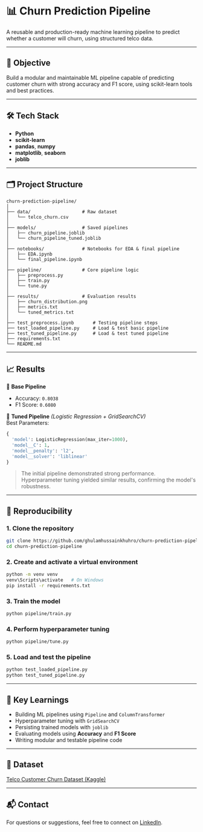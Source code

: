 # 📊 Churn Prediction Pipeline

A reusable and production-ready machine learning pipeline to predict whether a customer will churn, using structured telco data.

---

## 🎯 Objective

Build a modular and maintainable ML pipeline capable of predicting customer churn with strong accuracy and F1 score, using scikit-learn tools and best practices.

---

## 🛠️ Tech Stack

- **Python**
- **scikit-learn**
- **pandas**, **numpy**
- **matplotlib**, **seaborn**
- **joblib**

---

## 🗂️ Project Structure

```
churn-prediction-pipeline/
│
├── data/                   # Raw dataset
│   └── telco_churn.csv
│
├── models/                 # Saved pipelines
│   ├── churn_pipeline.joblib
│   └── churn_pipeline_tuned.joblib
│
├── notebooks/              # Notebooks for EDA & final pipeline
│   ├── EDA.ipynb
│   └── final_pipeline.ipynb
│
├── pipeline/               # Core pipeline logic
│   ├── preprocess.py
│   ├── train.py
│   └── tune.py
│
├── results/                # Evaluation results
│   ├── churn_distribution.png
│   ├── metrics.txt
│   └── tuned_metrics.txt
│
├── test_preprocess.ipynb       # Testing pipeline steps
├── test_loaded_pipeline.py     # Load & test basic pipeline
├── test_tuned_pipeline.py      # Load & test tuned pipeline
├── requirements.txt
└── README.md
```

---

## 📈 Results

🔹 **Base Pipeline**  
- Accuracy: `0.8038`  
- F1 Score: `0.6080`  

🔹 **Tuned Pipeline** *(Logistic Regression + GridSearchCV)*  
Best Parameters:
```python
{
  'model': LogisticRegression(max_iter=1000),
  'model__C': 1,
  'model__penalty': 'l2',
  'model__solver': 'liblinear'
}
```

> The initial pipeline demonstrated strong performance. Hyperparameter tuning yielded similar results, confirming the model's robustness.

---

## 🔁 Reproducibility

### 1. Clone the repository
```bash
git clone https://github.com/ghulamhussainkhuhro/churn-prediction-pipeline.git
cd churn-prediction-pipeline
```

### 2. Create and activate a virtual environment
```bash
python -m venv venv
venv\Scripts\activate   # On Windows
pip install -r requirements.txt
```

### 3. Train the model
```bash
python pipeline/train.py
```

### 4. Perform hyperparameter tuning
```bash
python pipeline/tune.py
```

### 5. Load and test the pipeline
```bash
python test_loaded_pipeline.py
python test_tuned_pipeline.py
```

---

## 📘 Key Learnings

- Building ML pipelines using `Pipeline` and `ColumnTransformer`  
- Hyperparameter tuning with `GridSearchCV`  
- Persisting trained models with `joblib`  
- Evaluating models using **Accuracy** and **F1 Score**  
- Writing modular and testable pipeline code  

---

## 🔗 Dataset

[Telco Customer Churn Dataset (Kaggle)](https://www.kaggle.com/blastchar/telco-customer-churn)

---

## 📬 Contact

For questions or suggestions, feel free to connect on [LinkedIn](https://www.linkedin.com/in/ghulamhussainkhuhro).
